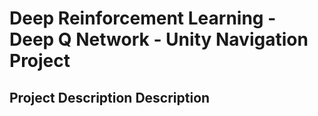 # Deep Reinforcement Learning - Deep Q Network - Unity Navigation Project

## Project Description Description

